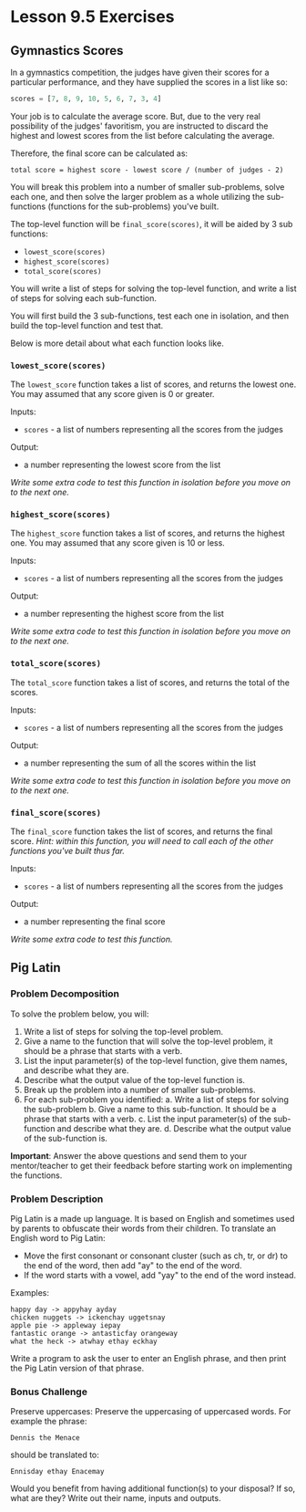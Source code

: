 # Lesson 9.5 Exercises

## Gymnastics Scores

In a gymnastics competition, the judges have given their scores for a
particular performance, and they have supplied the scores in a list like so:

```python
scores = [7, 8, 9, 10, 5, 6, 7, 3, 4]
```

Your job is to calculate the average score. But, due to the very real
possibility of the judges' favoritism, you are instructed to discard the
highest and lowest scores from the list before calculating the average.

Therefore, the final score can be calculated as:

```
total score = highest score - lowest score / (number of judges - 2)
```

You will break this problem into a number of smaller sub-problems, solve each
one, and then solve the larger problem as a whole utilizing the sub-functions
(functions for the sub-problems) you've built.

The top-level function will be `final_score(scores)`, it will be aided by
3 sub functions:

* `lowest_score(scores)`
* `highest_score(scores)`
* `total_score(scores)`

You will write a list of steps for solving the top-level function, and
write a list of steps for solving each sub-function.

You will first build the 3 sub-functions, test each one in isolation,
and then build the top-level function and test that.

Below is more detail about what each function looks like.

### `lowest_score(scores)`

The `lowest_score` function takes a list of scores, and returns the lowest one.
You may assumed that any score given is 0 or greater.

Inputs:

* `scores` - a list of numbers representing all the scores from the judges

Output:

* a number representing the lowest score from the list

*Write some extra code to test this function in isolation before you move on
to the next one.*

### `highest_score(scores)`

The `highest_score` function takes a list of scores, and returns the highest one.
You may assumed that any score given is 10 or less.

Inputs:

* `scores` - a list of numbers representing all the scores from the judges

Output:

* a number representing the highest score from the list

*Write some extra code to test this function in isolation before you move on
to the next one.*

### `total_score(scores)`

The `total_score` function takes a list of scores, and returns the total of
the scores.

Inputs:

* `scores` - a list of numbers representing all the scores from the judges

Output:

* a number representing the sum of all the scores within the list

*Write some extra code to test this function in isolation before you move on
to the next one.*

### `final_score(scores)`

The `final_score` function takes the list of scores, and returns the final
score. *Hint: within this function, you will need to call each of the other
functions you've built thus far.*

Inputs:

* `scores` - a list of numbers representing all the scores from the judges

Output:

* a number representing the final score

*Write some extra code to test this function.*

## Pig Latin

### Problem Decomposition

To solve the problem below, you will:

1. Write a list of steps for solving the top-level problem.
2. Give a name to the function that will solve the top-level problem, it
should be a phrase that starts with a verb.
3. List the input parameter(s) of the top-level function, give them names,
and describe what they are.
4. Describe what the output value of the top-level function is.
5. Break up the problem into a number of smaller sub-problems.
6. For each sub-problem you identified:
    a. Write a list of steps for solving the sub-problem
    b. Give a name to this sub-function. It
    should be a phrase that starts with a verb.
    c. List the input parameter(s) of the sub-function and describe what they are.
    d. Describe what the output value of the sub-function is.

**Important**: Answer the above questions and send them to your mentor/teacher
to get their feedback before starting work on implementing the functions.

### Problem Description

Pig Latin is a made up language. It is based on English and sometimes used
by parents to obfuscate their words from their children. To translate an
English word to Pig Latin:

* Move the first consonant or consonant cluster
(such as ch, tr, or dr) to the end of the word, then add "ay" to the end of the word.
* If the word starts with a vowel, add "yay" to the end of the word instead.

Examples:

```
happy day -> appyhay ayday
chicken nuggets -> ickenchay uggetsnay
apple pie -> appleway iepay
fantastic orange -> antasticfay orangeway
what the heck -> atwhay ethay eckhay
```

Write a program to ask the user to enter an English phrase, and then print
the Pig Latin version of that phrase.

### Bonus Challenge

Preserve uppercases: Preserve the uppercasing of uppercased words. For example
the phrase:

```
Dennis the Menace
```

should be translated to:

```
Ennisday ethay Enacemay
```

Would you benefit from having additional function(s) to your disposal? If so,
what are they? Write out their name, inputs and outputs.
